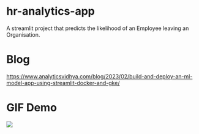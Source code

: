 # hr-analytics-app
A streamlit project that predicts the likelihood of an Employee leaving an Organisation.

# Blog

https://www.analyticsvidhya.com/blog/2023/02/build-and-deploy-an-ml-model-app-using-streamlit-docker-and-gke/

# GIF Demo

![](https://editor.analyticsvidhya.com/uploads/13274Screen%20Recording%202023-02-04%20at%2010.46.01.34%20PM.gif)

